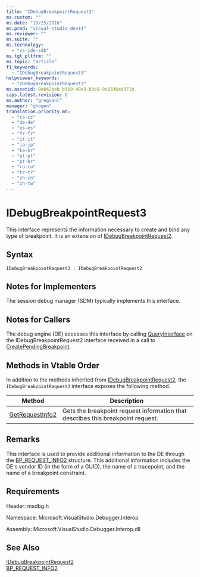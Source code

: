 ```yaml
---
title: "IDebugBreakpointRequest3"
ms.custom: ""
ms.date: "10/25/2016"
ms.prod: "visual-studio-dev14"
ms.reviewer: ""
ms.suite: ""
ms.technology: 
  - "vs-ide-sdk"
ms.tgt_pltfrm: ""
ms.topic: "article"
f1_keywords: 
  - "IDebugBreakpointRequest3"
helpviewer_keywords: 
  - "IDebugBreakpointRequest3"
ms.assetid: 8a042beb-b319-48e3-b3c8-9c8336ab371b
caps.latest.revision: 8
ms.author: "gregvanl"
manager: "ghogen"
translation.priority.mt: 
  - "cs-cz"
  - "de-de"
  - "es-es"
  - "fr-fr"
  - "it-it"
  - "ja-jp"
  - "ko-kr"
  - "pl-pl"
  - "pt-br"
  - "ru-ru"
  - "tr-tr"
  - "zh-cn"
  - "zh-tw"
---
```

# IDebugBreakpointRequest3
This interface represents the information necessary to create and bind any type of breakpoint. It is an extension of [IDebugBreakpointRequest2](../../../extensibility/debugger/reference/idebugbreakpointrequest2.md).  
  
## Syntax  
  
```  
IDebugBreakpointRequest3 : IDebugBreakpointRequest2  
```  
  
## Notes for Implementers  
 The session debug manager (SDM) typically implements this interface.  
  
## Notes for Callers  
 The debug engine (DE) accesses this interface by calling [QueryInterface](../Topic/QueryInterface.md) on the IDebugBreakpointRequest2 interface received in a call to [CreatePendingBreakpoint](../../../extensibility/debugger/reference/idebugengine2--creatependingbreakpoint.md).  
  
## Methods in Vtable Order  
 In addition to the methods inherited from [IDebugBreakpointRequest2](../../../extensibility/debugger/reference/idebugbreakpointrequest2.md), the `IDebugBreakpointRequest3` interface exposes the following method.  
  
|Method|Description|  
|------------|-----------------|  
|[GetRequestInfo2](../../../extensibility/debugger/reference/idebugbreakpointrequest3--getrequestinfo2.md)|Gets the breakpoint request information that describes this breakpoint request.|  
  
## Remarks  
 This interface is used to provide additional information to the DE through the [BP_REQUEST_INFO2](../../../extensibility/debugger/reference/bp_request_info2.md) structure. This additional information includes the DE's vendor ID (in the form of a GUID), the name of a tracepoint, and the name of a breakpoint constraint.  
  
## Requirements  
 Header: msdbg.h  
  
 Namespace: Microsoft.VisualStudio.Debugger.Interop  
  
 Assembly: Microsoft.VisualStudio.Debugger.Interop.dll  
  
## See Also  
 [IDebugBreakpointRequest2](../../../extensibility/debugger/reference/idebugbreakpointrequest2.md)   
 [BP_REQUEST_INFO2](../../../extensibility/debugger/reference/bp_request_info2.md)